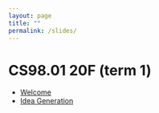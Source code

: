 ```yaml
---
layout: page
title: ""
permalink: /slides/
---
```



# CS98.01 20F (term 1)
* [Welcome](00_welcome/)
* [Idea Generation](01_ideas/)
<!-- * [Interview Sharing](01_interviews/) -->
<!-- * [Paper Sharing, Milestone Intro](02_paper_sharing/) -->
<!-- * [Hack-a-thing-1](02_hack-a-thing-1/) -->
<!-- https://tinyurl.com/cs98-20w-pitches -->
<!-- EE* [Pitch Intro](02_pitch_intro/) -->
<!-- EE* [milestone intro](02_milestone_intro/) (nah)-->
<!-- EE idea pitches and paper sharing -->
<!-- * [First Team Meeting](03_first-team-meeting) -->
<!-- * [Refining Ideas](04_user-personas) -->
<!-- * [Getting Started on Design](04_design) -->
<!-- * [Scaffolding Intro](05_scaffolding) -->
<!-- * [Design Feedback](05_design_feedback-first-sprint) -->
<!-- EE* [GitHub Pull Requests](05_github-prs) -->
<!-- EE* [Code Review Intro](07_code_review/) -->

<!-- # CS98.02 20S (term 2) -->
<!-- * [Welcome back!](20_welcome/) -->

<!-- * [Success Validation](24_success_validation/) -->

<!-- * [Code Review 2](22_code_review/) -->


<!-- ### Together -->
<!-- * [Sharing is Caring](30_sharing-is-caring/) -->

<!-- * [Teams, Teams, Teams](31_teamsteamsteams) -->
<!-- * [Feedback Session](33_feedback_session) -->




<!-- * [3/28 Welcome](00_welcome/) -->
<!-- * [3/28 Structure of the Internet](01_interwebs/) -->
<!-- * [3/30 HTML](02_html/) -->
<!-- * [3/30 Git](02_git/) -->
<!-- * [4/4 CSS](03_css/) -->
<!-- * [4/6 JS P1](04_js1) -->
<!-- * [4/11 JS P2](05_js2) -->
<!-- * [4/13 React and Review](06_react1) -->
<!-- * [4/18 More React](07_react  2) -->
<!-- * [4/20 Immutability, etc](08_immutable) -->
<!-- * [4/25 Routing Frontend](09_routing) -->
<!-- * [4/27 Redux](10_redux) -->
<!-- * [5/2 Pitches](11_pitches) -->
<!-- * [5/4 Databases](12_intro_to_databases) -->
<!-- * [5/9 Sessions & Auth](13_sessions_auth) -->
<!-- * [5/11 Catchup](14_catchup) -->
<!-- * [5/16 Websockets](15_websockets) -->
<!-- * [5/18 TBD]() -->
<!-- * [5/23 TBD]() -->
<!-- * [5/25 TBD]() -->
<!-- * [5/30 Wrapup](16_wrapup) -->
